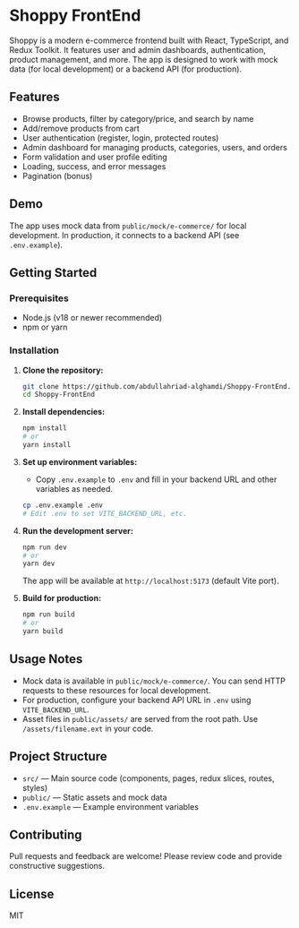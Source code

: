 # Shoppy FrontEnd

Shoppy is a modern e-commerce frontend built with React, TypeScript, and Redux Toolkit. It features user and admin dashboards, authentication, product management, and more. The app is designed to work with mock data (for local development) or a backend API (for production).

## Features

- Browse products, filter by category/price, and search by name
- Add/remove products from cart
- User authentication (register, login, protected routes)
- Admin dashboard for managing products, categories, users, and orders
- Form validation and user profile editing
- Loading, success, and error messages
- Pagination (bonus)

## Demo

The app uses mock data from `public/mock/e-commerce/` for local development. In production, it connects to a backend API (see `.env.example`).

## Getting Started

### Prerequisites

- Node.js (v18 or newer recommended)
- npm or yarn

### Installation

1. **Clone the repository:**

   ```bash
   git clone https://github.com/abdullahriad-alghamdi/Shoppy-FrontEnd.git
   cd Shoppy-FrontEnd
   ```

2. **Install dependencies:**

   ```bash
   npm install
   # or
   yarn install
   ```

3. **Set up environment variables:**

   - Copy `.env.example` to `.env` and fill in your backend URL and other variables as needed.

   ```bash
   cp .env.example .env
   # Edit .env to set VITE_BACKEND_URL, etc.
   ```

4. **Run the development server:**

   ```bash
   npm run dev
   # or
   yarn dev
   ```

   The app will be available at `http://localhost:5173` (default Vite port).

5. **Build for production:**
   ```bash
   npm run build
   # or
   yarn build
   ```

## Usage Notes

- Mock data is available in `public/mock/e-commerce/`. You can send HTTP requests to these resources for local development.
- For production, configure your backend API URL in `.env` using `VITE_BACKEND_URL`.
- Asset files in `public/assets/` are served from the root path. Use `/assets/filename.ext` in your code.

## Project Structure

- `src/` — Main source code (components, pages, redux slices, routes, styles)
- `public/` — Static assets and mock data
- `.env.example` — Example environment variables

## Contributing

Pull requests and feedback are welcome! Please review code and provide constructive suggestions.

## License

MIT
